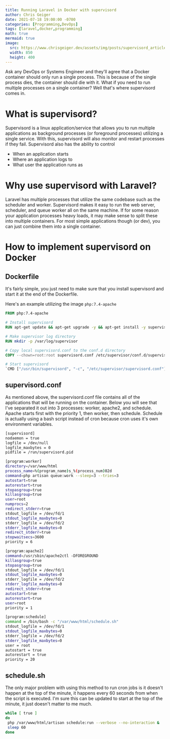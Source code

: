 ```yaml
---
title: Running Laravel in Docker with supervisord
author: Chris Geiger
date: 2021-07-18 19:00:00 -0700
categories: [Programming,DevOps]
tags: [laravel,docker,programming]
math: true
mermaid: true
image:
  src: https://www.chrisgeiger.dev/assets/img/posts/supervisord_article.jpg
  width: 850
  height: 400
---
```


Ask any DevOps or Systems Engineer and they'll agree that a Docker container should only run a single process.  This is because of the single process dies, the container should die with it.  What if you need to run multiple processes on a single container?  Well that's where supervisord comes in.  

# What is supervisord?
Supervisord is a linux application/service that allows you to run multiple applications as background processes (or foreground processes) utilizing a single service.  With this, supervisord will also monitor and restart processes if they fail.  Supervisord also has the ability to control 
- When an application starts
- Where an application logs to
- What user the application runs as

# Why use supervisord with Laravel?
Laravel has multiple processes that utilize the same codebase such as the scheduler and worker.  Supervisord makes it easy to run the web server, scheduler, and queue worker all on the same machine.  If for some reason your application processes heavy loads, it may make sense to split these into multiple containers.  For most simple applications though (or dev), you can just combine them into a single container.

# How to implement supervisord on Docker
## Dockerfile
It's fairly simple, you just need to make sure that you install supervisord and start it at the end of the Dockerfile. 

Here's an example utilizing the image `php:7.4-apache`

```dockerfile
FROM php:7.4-apache

# Install supervisord
RUN apt-get update && apt-get upgrade -y && apt-get install -y supervisor

# Make supervisor log directory
RUN mkdir -p /var/log/supervisor

# Copy local supervisord.conf to the conf.d directory
COPY --chown=root:root supervisord.conf /etc/supervisor/conf.d/supervisord.conf

# Start supervisord
`CMD ["/usr/bin/supervisord", "-c", "/etc/supervisor/supervisord.conf"]`
```

## supervisord.conf 
As mentioned above, the supervisord.conf file contains all of the applications that will be running on the container.  Below you will see that I've separated it out into 3 processes: worker, apache2, and schedule.  Apache starts first with the priority 1, then worker, then schedule.  Schedule is actually using a bash script instead of cron because cron uses it's own environment variables. 

```bash
[supervisord]
nodaemon = true
logfile = /dev/null
logfile_maxbytes = 0
pidfile = /run/supervisord.pid

[program:worker]
directory=/var/www/html
process_name=%(program_name)s_%(process_num)02d
command=php artisan queue:work --sleep=3 --tries=3
autostart=true
autorestart=true
stopasgroup=true
killasgroup=true
user=root
numprocs=2
redirect_stderr=true
stdout_logfile = /dev/fd/1
stdout_logfile_maxbytes=0
stderr_logfile = /dev/fd/2
stderr_logfile_maxbytes=0
redirect_stderr=true
stopwaitsecs=3600
priority = 6

[program:apache2]
command=/usr/sbin/apache2ctl -DFOREGROUND
killasgroup=true
stopasgroup=true
stdout_logfile = /dev/fd/1
stdout_logfile_maxbytes=0
stderr_logfile = /dev/fd/2
stderr_logfile_maxbytes=0
redirect_stderr=true
autostart=true
autorestart=true
user=root
priority = 1

[program:schedule]
command = /bin/bash -c "/var/www/html/schedule.sh"
stdout_logfile = /dev/fd/1
stdout_logfile_maxbytes=0
stderr_logfile = /dev/fd/2
stderr_logfile_maxbytes=0
user = root
autostart = true
autorestart = true
priority = 20
```

## schedule.sh
The only major problem with using this method to run cron jobs is it doesn't happen at the top of the minute, it happens every 60 seconds from when the script is executed.  I'm sure this can be updated to start at the top of the minute, it just doesn't matter to me much.
```bash
while [ true ]
do
 php /var/www/html/artisan schedule:run --verbose --no-interaction &
 sleep 60
done
```

